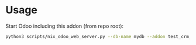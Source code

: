 # Usage

Start Odoo including this addon (from repo root):

```bash
python3 scripts/nix_odoo_web_server.py --db-name mydb --addon test_crm_full
```
